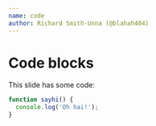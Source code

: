```yaml
---
name: code
author: Richard Smith-Unna (@blahah404)
---
```

# Code blocks
This slide has some code:

```js
function sayhi() {
  console.log('Oh hai!');
}
```

